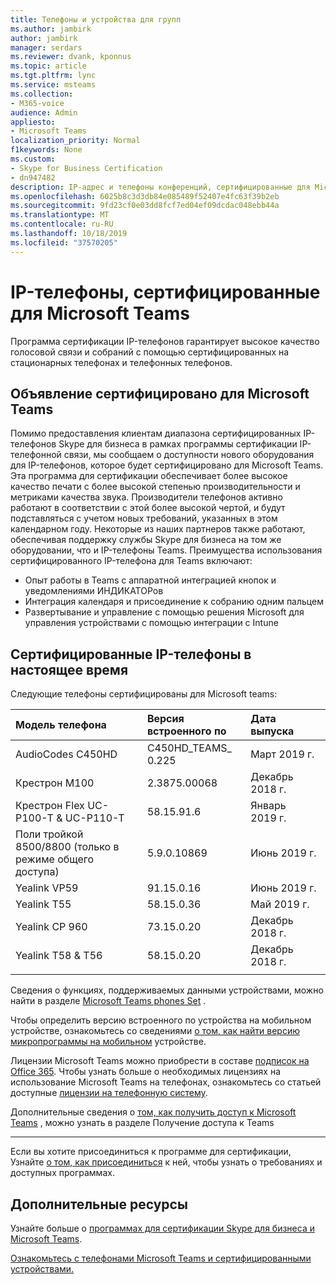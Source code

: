 ```yaml
---
title: Телефоны и устройства для групп
ms.author: jambirk
author: jambirk
manager: serdars
ms.reviewer: dvank, kponnus
ms.topic: article
ms.tgt.pltfrm: lync
ms.service: msteams
ms.collection:
- M365-voice
audience: Admin
appliesto:
- Microsoft Teams
localization_priority: Normal
f1keywords: None
ms.custom:
- Skype for Business Certification
- dn947482
description: IP-адрес и телефоны конференций, сертифицированные для Microsoft Teams
ms.openlocfilehash: 6025b8c3d3db84e085489f52407e4fc63f39b2eb
ms.sourcegitcommit: 9fd23cf0e03dd8fcf7ed04ef09dcdac048ebb44a
ms.translationtype: MT
ms.contentlocale: ru-RU
ms.lasthandoff: 10/18/2019
ms.locfileid: "37570205"
---
```

# <a name="ip-phones-certified-for-microsoft-teams"></a>IP-телефоны, сертифицированные для Microsoft Teams

Программа сертификации IP-телефонов гарантирует высокое качество голосовой связи и собраний с помощью сертифицированных на стационарных телефонах и телефонных телефонов.

## <a name="announcing-certified-for-microsoft-teams"></a>Объявление сертифицировано для Microsoft Teams

Помимо предоставления клиентам диапазона сертифицированных IP-телефонов Skype для бизнеса в рамках программы сертификации IP-телефонной связи, мы сообщаем о доступности нового оборудования для IP-телефонов, которое будет сертифицировано для Microsoft Teams. Эта программа для сертификации обеспечивает более высокое качество печати с более высокой степенью производительности и метриками качества звука. Производители телефонов активно работают в соответствии с этой более высокой чертой, и будут подставляться с учетом новых требований, указанных в этом календарном году. Некоторые из наших партнеров также работают, обеспечивая поддержку службы Skype для бизнеса на том же оборудовании, что и IP-телефоны Teams. Преимущества использования сертифицированного IP-телефона для Teams включают:

- Опыт работы в Teams с аппаратной интеграцией кнопок и уведомлениями ИНДИКАТОРов
- Интеграция календаря и присоединение к собранию одним пальцем
- Развертывание и управление с помощью решения Microsoft для управления устройствами с помощью интеграции с Intune

## <a name="currently-certified-ip-phones"></a>Сертифицированные IP-телефоны в настоящее время

Следующие телефоны сертифицированы для Microsoft teams:

|Модель телефона|Версия встроенного по|Дата выпуска |
|:---|:---|:---|
|AudioCodes C450HD | C450HD_TEAMS_ 0.225 | Март 2019 г.|
|Крестрон M100|2.3875.00068|Декабрь 2018 г.|
|Крестрон Flex UC-P100-T & UC-P110-T  | 58.15.91.6 |Январь 2019 г.|
|Поли тройкой 8500/8800 (только в режиме общего доступа)| 5.9.0.10869|Июнь 2019 г.|
|Yealink VP59 | 91.15.0.16 |Июнь 2019 г.|
|Yealink T55 | 58.15.0.36 |Май 2019 г.|
|Yealink CP 960 |73.15.0.20|Декабрь 2018 г.|
|Yealink T58 & T56 |58.15.0.20|Декабрь 2018 г.|
||||

Сведения о функциях, поддерживаемых данными устройствами, можно найти в разделе [Microsoft Teams phones Set](/MicrosoftTeams/phones-for-teams#microsoft-teams-phones-feature-set) .

Чтобы определить версию встроенного по устройства на мобильном устройстве, ознакомьтесь со сведениями [о том, как найти версию микропрограммы на мобильном](/MicrosoftTeams/phones-for-teams#finding-the-firmware-version-on-a-mobile-device) устройстве.

Лицензии Microsoft Teams можно приобрести в составе [подписок на Office 365](/MicrosoftTeams/Office-365-licensing.md). Чтобы узнать больше о необходимых лицензиях на использование Microsoft Teams на телефонах, ознакомьтесь со статьей доступные [лицензии на телефонную систему](https://products.office.com/microsoft-teams/voice-calling).

Дополнительные сведения о [том, как получить доступ к Microsoft Teams](https://support.office.com/article/fc7f1634-abd3-4f26-a597-9df16e4ca65b) , можно узнать в разделе Получение доступа к Teams

* * *

Если вы хотите присоединиться к программе для сертификации, Узнайте [о том, как присоединиться](https://docs.microsoft.com/en-us/skypeforbusiness/certification/how-to-join) к ней, чтобы узнать о требованиях и доступных программах.

## <a name="additional-resources"></a>Дополнительные ресурсы

Узнайте больше о [программах для сертификации Skype для бизнеса и Microsoft Teams](https://docs.microsoft.com/SkypeForBusiness/certification/overview).

[Ознакомьтесь с телефонами Microsoft Teams и сертифицированными устройствами.](https://products.office.com/en-us/microsoft-teams/across-devices/devices)
